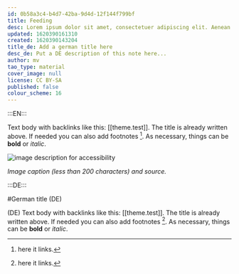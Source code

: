 ```yaml
---
id: 0b58a3c4-b4d7-42ba-9d4d-12f144f799bf
title: Feeding
desc: Lorem ipsum dolor sit amet, consectetuer adipiscing elit. Aenean commodo ligula eget dolor. Aenean massa. Cum sociis natoque penatibus et magnis dis parturient montes, nascetur ridiculus mus. Donec quam felis, ultricies nec, pellentesque eu, pretium quis, sem. Nulla consequat massa quis enim.
updated: 1620390161310
created: 1620390143204
title_de: Add a german title here
desc_de: Put a DE description of this note here...
author: mv
tao_type: material
cover_image: null
license: CC BY-SA
published: false
colour_scheme: 16
---
```


:::EN:::

Text body with backlinks like this: [[theme.test]]. The title is already written above.
If needed you can also add footnotes [^footnote1].
As necessary, things can be **bold** or _italic_.

![image description for accessibility](/images/example/hippo.jpg)

_Image caption (less than 200 characters) and source._

[^footnote1]: here it links.

<!-- And this allows us to leave notes to the others that are not visible in the preview. -->

:::DE:::

#German title (DE)

(DE) Text body with backlinks like this: [[theme.test]]. The title is already written above.
If needed you can also add footnotes [^footnoteDE1].
As necessary, things can be **bold** or _italic_.

[^footnoteDE1]: here it links.
